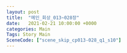 ```yaml
---
layout: post
title:  "메인_회상_013~028장"
date:   2021-02-21 10:00:00 +0000
categories: Main
Tags: Story Main
SceneCode: ["scene_skip_cp013-028_q1_s10"]
---
```

